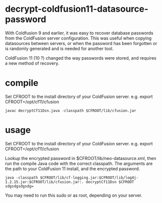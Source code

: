 decrypt-coldfusion11-datasource-password
========================================

With Coldfusion 9 and earlier, it was easy to recover database passwords from the ColdFusion server configuration. This was useful when copying datasources between servers, or when the password has been forgotten or is randomly generated and is needed for another tool.

ColdFusion 11 (10 ?) changed the way passwords were stored, and requires a new method of recovery.


compile
=======
Set CFROOT to the install directory of your ColdFusion server. e.g. export CFROOT=/opt/cf11/cfusion

    javac decryptCf11Dsn.java -classpath $CFROOT/lib/cfusion.jar

usage
=====
Set CFROOT to the install directory of your ColdFusion server. e.g. export CFROOT=/opt/cf11/cfusion

Lookup the encrypted password in $CFROOT/lib/neo-datasource.xml, then run the compile Java code with the correct classpath.
The arguments are the path to your ColdFusion 11 install, and the encrypted password.

    java -classpath $CFROOT/lib/cf-logging.jar:$CFROOT/lib/log4j-1.2.15.jar:$CFROOT/lib/cfusion.jar:. decryptCf11Dsn $CFROOT sdgsdgsdgsdg=

You may need to run this sudo or as root, depending on your server.
